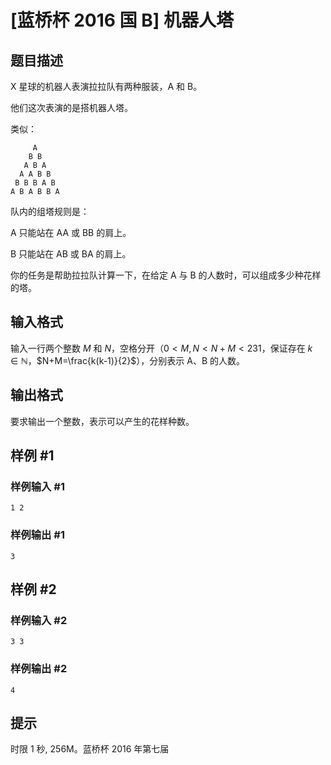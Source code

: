 # [蓝桥杯 2016 国 B] 机器人塔

## 题目描述

X 星球的机器人表演拉拉队有两种服装，A 和 B。

他们这次表演的是搭机器人塔。

类似：

```
     A
    B B
   A B A
  A A B B
 B B B A B
A B A B B A
```

队内的组塔规则是：

A 只能站在 AA 或 BB 的肩上。

B 只能站在 AB 或 BA 的肩上。

你的任务是帮助拉拉队计算一下，在给定 A 与 B 的人数时，可以组成多少种花样的塔。

## 输入格式

输入一行两个整数 $M$ 和 $N$，空格分开（$0<M,N<N+M<231$，保证存在 $k\in \mathbb{N}$，$N+M=\frac{k(k-1)}{2}$），分别表示 A、B 的人数。

## 输出格式

要求输出一个整数，表示可以产生的花样种数。

## 样例 #1

### 样例输入 #1

```
1 2
```

### 样例输出 #1

```
3
```

## 样例 #2

### 样例输入 #2

```
3 3
```

### 样例输出 #2

```
4
```

## 提示

时限 1 秒, 256M。蓝桥杯 2016 年第七届